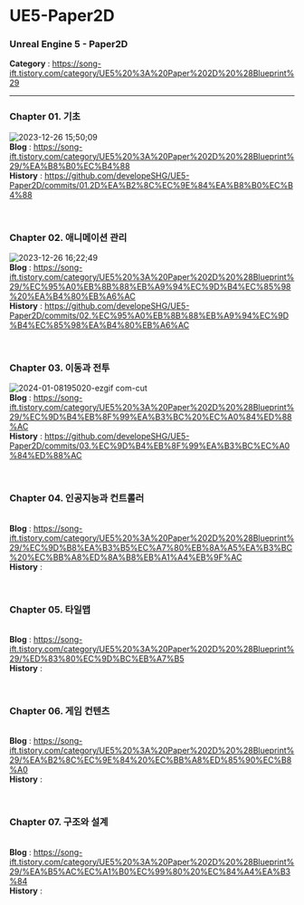 # UE5-Paper2D
<h3>Unreal Engine 5 - Paper2D</h3>

<b>Category</b> : https://song-ift.tistory.com/category/UE5%20%3A%20Paper%202D%20%28Blueprint%29

<hr size="5">

<h3>Chapter 01. 기초</h3>

![2023-12-26 15;50;09](https://github.com/developeSHG/UE5-Paper2D/assets/79896868/1fb493ee-b06d-4286-8d39-ac91ff56cd27)
<br><b>Blog</b> : https://song-ift.tistory.com/category/UE5%20%3A%20Paper%202D%20%28Blueprint%29/%EA%B8%B0%EC%B4%88
<br><b>History</b> : https://github.com/developeSHG/UE5-Paper2D/commits/01.2D%EA%B2%8C%EC%9E%84%EA%B8%B0%EC%B4%88

<br><h3>Chapter 02. 애니메이션 관리</h3>
![2023-12-26 16;22;49](https://github.com/developeSHG/UE5-Paper2D/assets/79896868/3d57df84-1a65-4f87-81d8-a77e076243b0)
<br><b>Blog</b> : https://song-ift.tistory.com/category/UE5%20%3A%20Paper%202D%20%28Blueprint%29/%EC%95%A0%EB%8B%88%EB%A9%94%EC%9D%B4%EC%85%98%20%EA%B4%80%EB%A6%AC
<br><b>History</b> : https://github.com/developeSHG/UE5-Paper2D/commits/02.%EC%95%A0%EB%8B%88%EB%A9%94%EC%9D%B4%EC%85%98%EA%B4%80%EB%A6%AC

<br><h3>Chapter 03. 이동과 전투</h3>
![2024-01-08195020-ezgif com-cut](https://github.com/developeSHG/UE5-Paper2D/assets/79896868/4fabab94-4877-4850-9de1-91a88f9a120e)
<br><b>Blog</b> : https://song-ift.tistory.com/category/UE5%20%3A%20Paper%202D%20%28Blueprint%29/%EC%9D%B4%EB%8F%99%EA%B3%BC%20%EC%A0%84%ED%88%AC
<br><b>History</b> : https://github.com/developeSHG/UE5-Paper2D/commits/03.%EC%9D%B4%EB%8F%99%EA%B3%BC%EC%A0%84%ED%88%AC

<br><h3>Chapter 04. 인공지능과 컨트롤러</h3>
<br><b>Blog</b> : https://song-ift.tistory.com/category/UE5%20%3A%20Paper%202D%20%28Blueprint%29/%EC%9D%B8%EA%B3%B5%EC%A7%80%EB%8A%A5%EA%B3%BC%20%EC%BB%A8%ED%8A%B8%EB%A1%A4%EB%9F%AC
<br><b>History</b> : 

<br><h3>Chapter 05. 타일맵</h3>
<br><b>Blog</b> : https://song-ift.tistory.com/category/UE5%20%3A%20Paper%202D%20%28Blueprint%29/%ED%83%80%EC%9D%BC%EB%A7%B5
<br><b>History</b> : 

<br><h3>Chapter 06. 게임 컨텐츠</h3>
<br><b>Blog</b> : https://song-ift.tistory.com/category/UE5%20%3A%20Paper%202D%20%28Blueprint%29/%EA%B2%8C%EC%9E%84%20%EC%BB%A8%ED%85%90%EC%B8%A0
<br><b>History</b> : 

<br><h3>Chapter 07. 구조와 설계</h3>
<br><b>Blog</b> : https://song-ift.tistory.com/category/UE5%20%3A%20Paper%202D%20%28Blueprint%29/%EA%B5%AC%EC%A1%B0%EC%99%80%20%EC%84%A4%EA%B3%84
<br><b>History</b> : 

